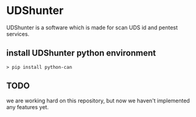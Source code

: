 # UDShunter
UDShunter is a software which is made for scan UDS id and pentest services.



## install UDShunter python environment

```
> pip install python-can
```

## TODO

we are working hard on this repository, but now we haven't implemented any features yet.